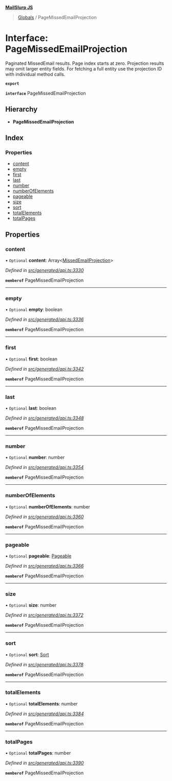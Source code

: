 **[MailSlurp JS](../README.md)**

> [Globals](../README.md) / PageMissedEmailProjection

# Interface: PageMissedEmailProjection

Paginated MissedEmail results. Page index starts at zero. Projection results may omit larger entity fields. For fetching a full entity use the projection ID with individual method calls.

**`export`** 

**`interface`** PageMissedEmailProjection

## Hierarchy

* **PageMissedEmailProjection**

## Index

### Properties

* [content](pagemissedemailprojection.md#content)
* [empty](pagemissedemailprojection.md#empty)
* [first](pagemissedemailprojection.md#first)
* [last](pagemissedemailprojection.md#last)
* [number](pagemissedemailprojection.md#number)
* [numberOfElements](pagemissedemailprojection.md#numberofelements)
* [pageable](pagemissedemailprojection.md#pageable)
* [size](pagemissedemailprojection.md#size)
* [sort](pagemissedemailprojection.md#sort)
* [totalElements](pagemissedemailprojection.md#totalelements)
* [totalPages](pagemissedemailprojection.md#totalpages)

## Properties

### content

• `Optional` **content**: Array\<[MissedEmailProjection](missedemailprojection.md)>

*Defined in [src/generated/api.ts:3330](https://github.com/mailslurp/mailslurp-client/blob/aa918cc/src/generated/api.ts#L3330)*

**`memberof`** PageMissedEmailProjection

___

### empty

• `Optional` **empty**: boolean

*Defined in [src/generated/api.ts:3336](https://github.com/mailslurp/mailslurp-client/blob/aa918cc/src/generated/api.ts#L3336)*

**`memberof`** PageMissedEmailProjection

___

### first

• `Optional` **first**: boolean

*Defined in [src/generated/api.ts:3342](https://github.com/mailslurp/mailslurp-client/blob/aa918cc/src/generated/api.ts#L3342)*

**`memberof`** PageMissedEmailProjection

___

### last

• `Optional` **last**: boolean

*Defined in [src/generated/api.ts:3348](https://github.com/mailslurp/mailslurp-client/blob/aa918cc/src/generated/api.ts#L3348)*

**`memberof`** PageMissedEmailProjection

___

### number

• `Optional` **number**: number

*Defined in [src/generated/api.ts:3354](https://github.com/mailslurp/mailslurp-client/blob/aa918cc/src/generated/api.ts#L3354)*

**`memberof`** PageMissedEmailProjection

___

### numberOfElements

• `Optional` **numberOfElements**: number

*Defined in [src/generated/api.ts:3360](https://github.com/mailslurp/mailslurp-client/blob/aa918cc/src/generated/api.ts#L3360)*

**`memberof`** PageMissedEmailProjection

___

### pageable

• `Optional` **pageable**: [Pageable](pageable.md)

*Defined in [src/generated/api.ts:3366](https://github.com/mailslurp/mailslurp-client/blob/aa918cc/src/generated/api.ts#L3366)*

**`memberof`** PageMissedEmailProjection

___

### size

• `Optional` **size**: number

*Defined in [src/generated/api.ts:3372](https://github.com/mailslurp/mailslurp-client/blob/aa918cc/src/generated/api.ts#L3372)*

**`memberof`** PageMissedEmailProjection

___

### sort

• `Optional` **sort**: [Sort](sort.md)

*Defined in [src/generated/api.ts:3378](https://github.com/mailslurp/mailslurp-client/blob/aa918cc/src/generated/api.ts#L3378)*

**`memberof`** PageMissedEmailProjection

___

### totalElements

• `Optional` **totalElements**: number

*Defined in [src/generated/api.ts:3384](https://github.com/mailslurp/mailslurp-client/blob/aa918cc/src/generated/api.ts#L3384)*

**`memberof`** PageMissedEmailProjection

___

### totalPages

• `Optional` **totalPages**: number

*Defined in [src/generated/api.ts:3390](https://github.com/mailslurp/mailslurp-client/blob/aa918cc/src/generated/api.ts#L3390)*

**`memberof`** PageMissedEmailProjection

